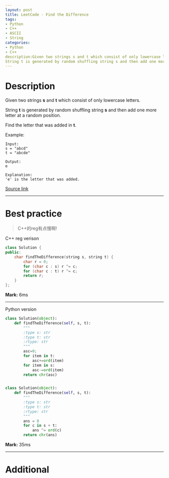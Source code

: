 ```yaml
---
layout: post
title: LeetCode - Find the Difference
tags:
- Python
- C++
- ASCII
- String
categories:
- Python
- C++
description:Given two strings s and t which consist of only lowercase letters.
String t is generated by random shuffling string s and then add one more letter at a random position.Find the letter that was added in t.
---
```



# Description

Given two strings **s** and **t** which consist of only lowercase letters.

String **t** is generated by random shuffling string **s** and then add one more letter at a random position.

Find the letter that was added in **t**.

Example:

```
Input:
s = "abcd"
t = "abcde"

Output:
e

Explanation:
'e' is the letter that was added.
```

[Source link](https://leetcode.com/problems/find-the-difference/#/description)

__________

# Best practice

>C++的reg有点慢啊!

C++ reg verison

```c++
class Solution {
public:
	char findTheDifference(string s, string t) {
		char r = 0;
		for (char c : s) r ^= c;
		for (char c : t) r ^= c;
		return r;
	}
};
```

**Mark:** 6ms

****



Python version

```python
class Solution(object):
    def findTheDifference(self, s, t):
        """
        :type s: str
        :type t: str
        :rtype: str
        """
        asc=0;
        for item in t:
            asc+=ord(item)
        for item in s:
            asc-=ord(item)
        return chr(asc)


class Solution(object):
    def findTheDifference(self, s, t):
        """
        :type s: str
        :type t: str
        :rtype: str
        """
        ans = 0
        for c in s + t:
            ans ^= ord(c)
        return chr(ans)
```

**Mark:** 35ms

__________
# Additional
